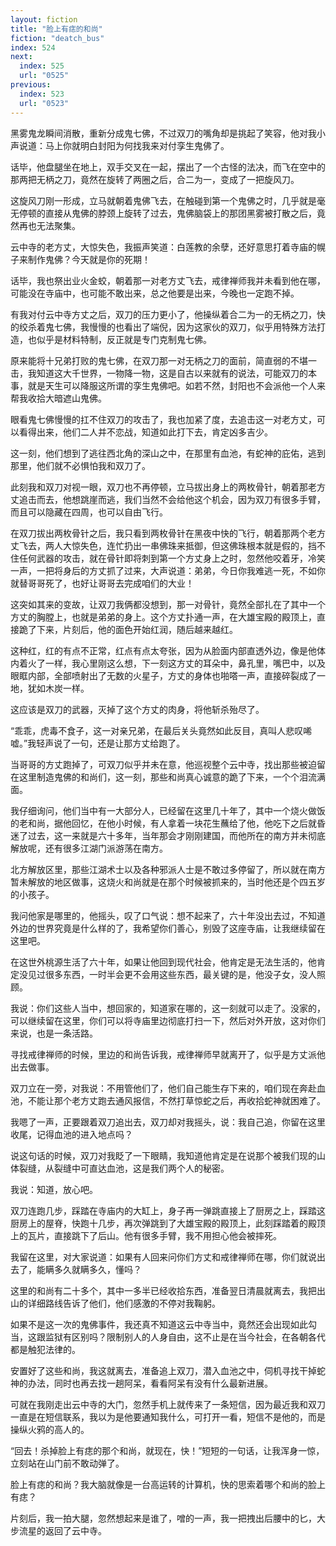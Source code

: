 ```yaml
---
layout: fiction
title: "脸上有痣的和尚"
fiction: "deatch_bus"
index: 524
next:
  index: 525
  url: "0525"
previous:
  index: 523
  url: "0523"
---
```

黑雾鬼龙瞬间消散，重新分成鬼七佛，不过双刀的嘴角却是挑起了笑容，他对我小声说道：马上你就明白封阳为何找我来对付孪生鬼佛了。

话毕，他盘腿坐在地上，双手交叉在一起，摆出了一个古怪的法决，而飞在空中的那两把无柄之刀，竟然在旋转了两圈之后，合二为一，变成了一把旋风刀。

这旋风刀刚一形成，立马就朝着鬼佛飞去，在触碰到第一个鬼佛之时，几乎就是毫无停顿的直接从鬼佛的脖颈上旋转了过去，鬼佛脑袋上的那团黑雾被打散之后，竟然再也无法聚集。

云中寺的老方丈，大惊失色，我振声笑道：白莲教的余孽，还好意思打着寺庙的幌子来制作鬼佛？今天就是你的死期！

话毕，我也祭出业火金蛟，朝着那一对老方丈飞去，戒律禅师我并未看到他在哪，可能没在寺庙中，也可能不敢出来，总之他要是出来，今晚也一定跑不掉。

有我对付云中寺方丈之后，双刀的压力更小了，他操纵着合二为一的无柄之刀，快的绞杀着鬼七佛，我慢慢的也看出了端倪，因为这家伙的双刀，似乎用特殊方法打造，也似乎是材料特制，反正就是专门克制鬼七佛。

原来能将十兄弟打败的鬼七佛，在双刀那一对无柄之刀的面前，简直弱的不堪一击，我知道这大千世界，一物降一物，这是自古以来就有的说法，可能双刀的本事，就是天生可以降服这所谓的孪生鬼佛吧。如若不然，封阳也不会派他一个人来帮我收拾大暗遮山鬼佛。

眼看鬼七佛慢慢的扛不住双刀的攻击了，我也加紧了度，去追击这一对老方丈，可以看得出来，他们二人并不恋战，知道如此打下去，肯定凶多吉少。

这一刻，他们想到了逃往西北角的深山之中，在那里有血池，有蛇神的庇佑，逃到那里，他们就不必惧怕我和双刀了。

此刻我和双刀对视一眼，双刀也不再停顿，立马拔出身上的两枚骨针，朝着那老方丈追击而去，他想跳崖而逃，我们当然不会给他这个机会，因为双刀有很多手臂，而且可以隐藏在四周，也可以自由飞行。

在双刀拔出两枚骨针之后，我只看到两枚骨针在黑夜中快的飞行，朝着那两个老方丈飞去，两人大惊失色，连忙扔出一串佛珠来抵御，但这佛珠根本就是假的，挡不住任何武器的攻击，就在骨针即将刺到第一个方丈身上之时，忽然他咬着牙，冷笑一声，一把将身后的方丈抓了过来，大声说道：弟弟，今日你我难逃一死，不如你就替哥哥死了，也好让哥哥去完成咱们的大业！

这突如其来的变故，让双刀我俩都没想到，那一对骨针，竟然全部扎在了其中一个方丈的胸膛上，也就是弟弟的身上。这个方丈扑通一声，在大雄宝殿的殿顶上，直接跪了下来，片刻后，他的面色开始红润，随后越来越红。

这种红，红的有点不正常，红点有点太夸张，因为从脸面内部直透外边，像是他体内着火了一样，我心里刚这么想，下一刻这方丈的耳朵中，鼻孔里，嘴巴中，以及眼眶内部，全部喷射出了无数的火星子，方丈的身体也啪嗒一声，直接碎裂成了一地，犹如木炭一样。

这应该是双刀的武器，灭掉了这个方丈的肉身，将他斩杀殆尽了。

“乖乖，虎毒不食子，这一对亲兄弟，在最后关头竟然如此反目，真叫人悲叹唏嘘。”我轻声说了一句，还是让那方丈给跑了。

当哥哥的方丈跑掉了，可双刀似乎并未在意，他巡视整个云中寺，找出那些被迫留在这里制造鬼佛的和尚们，这一刻，那些和尚真心诚意的跪了下来，一个个泪流满面。

我仔细询问，他们当中有一大部分人，已经留在这里几十年了，其中一个烧火做饭的老和尚，据他回忆，在他小时候，有人拿着一块花生蘸给了他，他吃下之后就昏迷了过去，这一来就是六十多年，当年那会才刚刚建国，而他所在的南方并未彻底解放呢，还有很多江湖门派游荡在南方。

北方解放区里，那些江湖术士以及各种邪派人士是不敢过多停留了，所以就在南方暂未解放的地区做事，这烧火和尚就是在那个时候被抓来的，当时他还是个四五岁的小孩子。

我问他家是哪里的，他摇头，叹了口气说：想不起来了，六十年没出去过，不知道外边的世界究竟是什么样的了，我希望你们善心，别毁了这座寺庙，让我继续留在这里吧。

在这世外桃源生活了六十年，如果让他回到现代社会，他肯定是无法生活的，他肯定没见过很多东西，一时半会更不会用这些东西，最关键的是，他没子女，没人照顾。

我说：你们这些人当中，想回家的，知道家在哪的，这一刻就可以走了。没家的，可以继续留在这里，你们可以将寺庙里边彻底打扫一下，然后对外开放，这对你们来说，也是一条活路。

寻找戒律禅师的时候，里边的和尚告诉我，戒律禅师早就离开了，似乎是方丈派他出去做事。

双刀立在一旁，对我说：不用管他们了，他们自己能生存下来的，咱们现在奔赴血池，不能让那个老方丈跑去通风报信，不然打草惊蛇之后，再收拾蛇神就困难了。

我嗯了一声，正要跟着双刀追出去，双刀却对我摇头，说：我自己追，你留在这里收尾，记得血池的进入地点吗？

说这句话的时候，双刀对我眨了一下眼睛，我知道他肯定是在说那个被我们现的山体裂缝，从裂缝中可直达血池，这是我们两个人的秘密。

我说：知道，放心吧。

双刀连跑几步，踩踏在寺庙内的大缸上，身子再一弹跳直接上了厨房之上，踩踏这厨房上的屋脊，快跑十几步，再次弹跳到了大雄宝殿的殿顶上，此刻踩踏着的殿顶上的瓦片，直接跳下了后山。他有很多手臂，我不用担心他会被摔死。

我留在这里，对大家说道：如果有人回来问你们方丈和戒律禅师在哪，你们就说出去了，能瞒多久就瞒多久，懂吗？

这里的和尚有二十多个，其中一多半已经收拾东西，准备翌日清晨就离去，我把出山的详细路线告诉了他们，他们感激的不停对我鞠躬。

如果不是这一次的鬼佛事件，我还真不知道这云中寺当中，竟然还会出现如此勾当，这跟监狱有区别吗？限制别人的人身自由，这不止是在当今社会，在各朝各代都是触犯法律的。

安置好了这些和尚，我这就离去，准备追上双刀，潜入血池之中，伺机寻找干掉蛇神的办法，同时也再去找一趟阿呆，看看阿呆有没有什么最新进展。

可就在我刚走出云中寺的大门，忽然手机上就传来了一条短信，因为最近我和双刀一直是在短信联系，我以为是他要通知我什么，可打开一看，短信不是他的，而是操纵火鸦的高人的。

“回去！杀掉脸上有痣的那个和尚，就现在，快！”短短的一句话，让我浑身一惊，立刻站在山门前不敢动弹了。

脸上有痣的和尚？我大脑就像是一台高运转的计算机，快的思索着哪个和尚的脸上有痣？

片刻后，我一拍大腿，忽然想起来是谁了，噌的一声，我一把拽出后腰中的匕，大步流星的返回了云中寺。